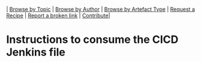 \|  [Browse by Topic](readme.md)  \| [Browse by Author](author.md) \| [Browse by Artefact Type](for/readme.md) \| [Request a Recipe](https://github.com/SAP/apibusinesshub-integration-recipes/issues/new?assignees=&labels=Recipe%20Request&template=recipe-request.md&title=How+to++) \| [Report a broken link](https://github.com/SAP/apibusinesshub-integration-recipes/issues/new?assignees=&labels=documentation&template=bug_report.md&title=Broken%20Link) \| [Contribute](../CONTRIBUTING.md)\|

# Instructions to consume the CICD Jenkins file
